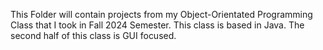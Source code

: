 This Folder will contain projects from my Object-Orientated Programming Class that I took in Fall 2024 Semester.
This class is based in Java. The second half of this class is GUI focused.
